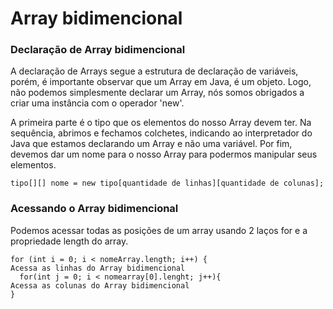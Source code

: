 # Array bidimencional

### Declaração de Array bidimencional

A declaração de Arrays segue a estrutura de declaração de variáveis, porém, é importante observar
que um Array em Java, é um objeto. Logo, não podemos simplesmente declarar um Array, nós somos
obrigados a criar uma instância com o operador 'new'.

A primeira parte é o tipo que os elementos do nosso Array devem ter. Na sequência, abrimos e
fechamos colchetes, indicando ao interpretador do Java que estamos declarando um Array e não uma variável.
Por fim, devemos dar um nome para o nosso Array para podermos manipular seus elementos.

```
tipo[][] nome = new tipo[quantidade de linhas][quantidade de colunas];
```

### Acessando o Array bidimencional

Podemos acessar todas as posições de um array usando 2 laços for e a propriedade
length do array.

```
for (int i = 0; i < nomeArray.length; i++) {
Acessa as linhas do Array bidimencional
  for(int j = 0; i < nomearray[0].lenght; j++){
Acessa as colunas do Array bidimencional
}
```
